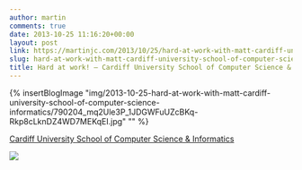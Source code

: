 ```yaml
---
author: martin
comments: true
date: 2013-10-25 11:16:20+00:00
layout: post
link: https://martinjc.com/2013/10/25/hard-at-work-with-matt-cardiff-university-school-of-computer-science-informatics/
slug: hard-at-work-with-matt-cardiff-university-school-of-computer-science-informatics
title: Hard at work! — Cardiff University School of Computer Science & Informatics
---
```


{% insertBlogImage "img/2013-10-25-hard-at-work-with-matt-cardiff-university-school-of-computer-science-informatics/790204_mq2Ule3P_1JDGWFuUZcBKq-Rkp8cLknDZ4WD7MEKqEI.jpg" "" %}


[Cardiff University School of Computer Science & Informatics](http://foursquare.com/v/4b978a27f964a520f20735e3)




![](http://maps.google.com/maps/api/staticmap?center=51.48396191513654,-3.1693410873413086&zoom=16&size=710x440&maptype=roadmap&sensor=false&markers=color:red%7C51.48396191513654,-3.1693410873413086)
